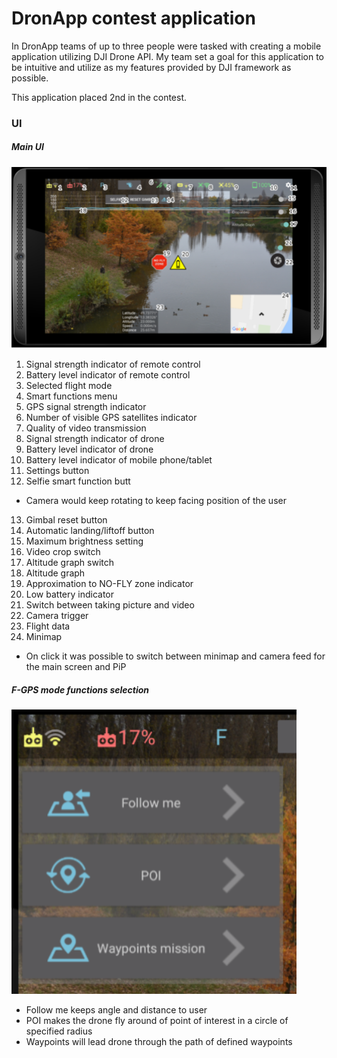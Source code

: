 # DronApp contest application

In DronApp teams of up to three people were tasked with creating a mobile application utilizing DJI Drone API. My team set a goal for this application to be intuitive and utilize as my features provided by DJI framework as possible.

This application placed 2nd in the contest.

### UI
##### Main UI
[![UI](https://github.com/martinek-stepan/DronApp/raw/master/media/main.PNG)](https://github.com/martinek-stepan/DronApp/raw/master/media/main.PNG)
1. Signal strength indicator of remote control
2. Battery level indicator of remote control
3. Selected flight mode
4. Smart functions menu
5. GPS signal strength indicator
6. Number of visible GPS satellites indicator
7. Quality of video transmission
8. Signal strength indicator of drone
9. Battery level indicator of drone
10. Battery level indicator of mobile phone/tablet
11. Settings button
12. Selfie smart function butt
* Camera would keep rotating to keep facing position of the user
13. Gimbal reset button
14. Automatic landing/liftoff button
15. Maximum brightness setting
16. Video crop switch
17. Altitude graph switch
18. Altitude graph
19. Approximation to NO-FLY zone indicator
20. Low battery indicator
21. Switch between taking picture and video
22. Camera trigger
23. Flight data
24. Minimap
* On click it was possible to switch between minimap and camera feed for the main screen and PiP

##### F-GPS mode functions selection
[![UI](https://github.com/martinek-stepan/DronApp/raw/master/media/missions.PNG)](https://github.com/martinek-stepan/DronApp/raw/master/media/missions.PNG)
* Follow me keeps angle and distance to user
* POI makes the drone fly around of point of interest in a circle of specified radius
* Waypoints will lead drone through the path of defined waypoints
